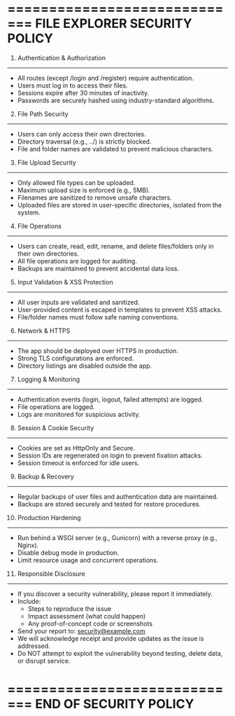 =============================
FILE EXPLORER SECURITY POLICY
=============================

1. Authentication & Authorization
---------------------------------
- All routes (except /login and /register) require authentication.
- Users must log in to access their files.
- Sessions expire after 30 minutes of inactivity.
- Passwords are securely hashed using industry-standard algorithms.

2. File Path Security
--------------------
- Users can only access their own directories.
- Directory traversal (e.g., ../) is strictly blocked.
- File and folder names are validated to prevent malicious characters.

3. File Upload Security
----------------------
- Only allowed file types can be uploaded.
- Maximum upload size is enforced (e.g., 5MB).
- Filenames are sanitized to remove unsafe characters.
- Uploaded files are stored in user-specific directories, isolated from the system.

4. File Operations
-----------------
- Users can create, read, edit, rename, and delete files/folders only in their own directories.
- All file operations are logged for auditing.
- Backups are maintained to prevent accidental data loss.

5. Input Validation & XSS Protection
-----------------------------------
- All user inputs are validated and sanitized.
- User-provided content is escaped in templates to prevent XSS attacks.
- File/folder names must follow safe naming conventions.

6. Network & HTTPS
-----------------
- The app should be deployed over HTTPS in production.
- Strong TLS configurations are enforced.
- Directory listings are disabled outside the app.

7. Logging & Monitoring
----------------------
- Authentication events (login, logout, failed attempts) are logged.
- File operations are logged.
- Logs are monitored for suspicious activity.

8. Session & Cookie Security
----------------------------
- Cookies are set as HttpOnly and Secure.
- Session IDs are regenerated on login to prevent fixation attacks.
- Session timeout is enforced for idle users.

9. Backup & Recovery
-------------------
- Regular backups of user files and authentication data are maintained.
- Backups are stored securely and tested for restore procedures.

10. Production Hardening
-----------------------
- Run behind a WSGI server (e.g., Gunicorn) with a reverse proxy (e.g., Nginx).
- Disable debug mode in production.
- Limit resource usage and concurrent operations.

11. Responsible Disclosure
--------------------------
- If you discover a security vulnerability, please report it immediately.
- Include:
  - Steps to reproduce the issue
  - Impact assessment (what could happen)
  - Any proof-of-concept code or screenshots
- Send your report to: security@example.com
- We will acknowledge receipt and provide updates as the issue is addressed.
- Do NOT attempt to exploit the vulnerability beyond testing, delete data, or disrupt service.

=============================
END OF SECURITY POLICY
=============================

